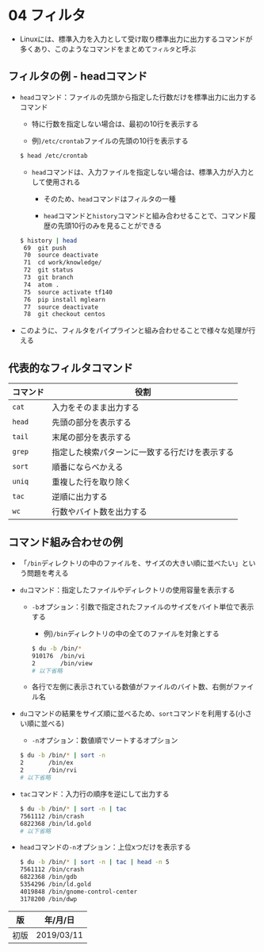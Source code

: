 04 フィルタ
==========

* Linuxには、標準入力を入力として受け取り標準出力に出力するコマンドが多くあり、このようなコマンドをまとめて`フィルタ`と呼ぶ



## フィルタの例 - headコマンド

* `head`コマンド：ファイルの先頭から指定した行数だけを標準出力に出力するコマンド

  * 特に行数を指定しない場合は、最初の10行を表示する

  * 例)`/etc/crontab`ファイルの先頭の10行を表示する

  ```bash
  $ head /etc/crontab
  ```

  * `head`コマンドは、入力ファイルを指定しない場合は、標準入力が入力として使用される

    * そのため、`head`コマンドはフィルタの一種

    * `head`コマンドと`history`コマンドと組み合わせることで、コマンド履歴の先頭10行のみを見ることができる

  ```bash
  $ history | head
   69  git push
   70  source deactivate
   71  cd work/knowledge/
   72  git status
   73  git branch
   74  atom .
   75  source activate tf140
   76  pip install mglearn
   77  source deactivate
   78  git checkout centos
  ```

* このように、フィルタをパイプラインと組み合わせることで様々な処理が行える



## 代表的なフィルタコマンド

| コマンド | 役割                                           |
| -------- | ---------------------------------------------- |
| `cat`    | 入力をそのまま出力する                         |
| `head`   | 先頭の部分を表示する                           |
| `tail`   | 末尾の部分を表示する                           |
| `grep`   | 指定した検索パターンに一致する行だけを表示する |
| `sort`   | 順番にならべかえる                             |
| `uniq`   | 重複した行を取り除く                           |
| `tac`    | 逆順に出力する                                 |
| `wc`     | 行数やバイト数を出力する                       |



## コマンド組み合わせの例

* 「`/bin`ディレクトリの中のファイルを、サイズの大きい順に並べたい」という問題を考える

* `du`コマンド：指定したファイルやディレクトリの使用容量を表示する

  * `-b`オプション：引数で指定されたファイルのサイズをバイト単位で表示する

    * 例)`/bin`ディレクトリの中の全てのファイルを対象とする

    ```bash
    $ du -b /bin/*
    910176  /bin/vi
    2       /bin/view
    # 以下省略
    ```

  * 各行で左側に表示されている数値がファイルのバイト数、右側がファイル名

* `du`コマンドの結果をサイズ順に並べるため、`sort`コマンドを利用する(小さい順に並べる)

  * `-n`オプション：数値順でソートするオプション

  ```bash
  $ du -b /bin/* | sort -n
  2       /bin/ex
  2       /bin/rvi
  # 以下省略
  ```

* `tac`コマンド：入力行の順序を逆にして出力する

  ```bash
  $ du -b /bin/* | sort -n | tac
  7561112 /bin/crash
  6822368 /bin/ld.gold
  # 以下省略
  ```

* `head`コマンドの`-n`オプション：上位xつだけを表示する

  ```bash
  $ du -b /bin/* | sort -n | tac | head -n 5
  7561112 /bin/crash
  6822368 /bin/gdb
  5354296 /bin/ld.gold
  4019848 /bin/gnome-control-center
  3178200 /bin/dwp
  ```



| 版 |  年/月/日 |
|----|----------|
|初版|2019/03/11|
